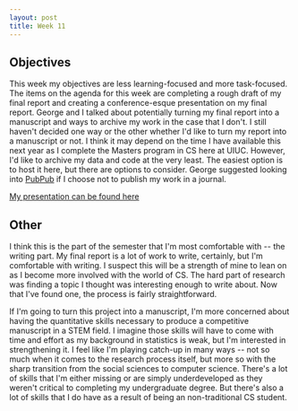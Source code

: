 ```yaml
---
layout: post
title: Week 11
---
```


## Objectives

This week my objectives are less learning-focused and more task-focused. The items on the agenda for this week are completing a rough draft of my final report and creating a conference-esque presentation on my final report. George and I talked about potentially turning my final report into a manuscript and ways to archive my work in the case that I don't. I still haven't decided one way or the other whether I'd like to turn my report into a manuscript or not. I think it may depend on the time I have available this next year as I complete the Masters program in CS here at UIUC. However, I'd like to archive my data and code at the very least. The easiest option is to host it here, but there are options to consider. George suggested looking into [PubPub](https://www.pubpub.org/) if I choose not to publish my work in a journal. 

[My presentation can be found here](files/finalreportpres.pdf)

## Other

I think this is the part of the semester that I'm most comfortable with -- the writing part. My final report is a lot of work to write, certainly, but I'm comfortable with writing. I suspect this will be a strength of mine to lean on as I become more involved with the world of CS. The hard part of research was finding a topic I thought was interesting enough to write about. Now that I've found one, the process is fairly straightforward. 

If I'm going to turn this project into a manuscript, I'm more concerned about having the quantitative skills necessary to produce a competitive manuscript in a STEM field. I imagine those skills will have to come with time and effort as my background in statistics is weak, but I'm interested in strengthening it. I feel like I'm playing catch-up in many ways -- not so much when it comes to the research process itself, but more so with the sharp transition from the social sciences to computer science. There's a lot of skills that I'm either missing or are simply underdeveloped as they weren't critical to completing my undergraduate degree. But there's also a lot of skills that I do have as a result of being an non-traditional CS student. 
